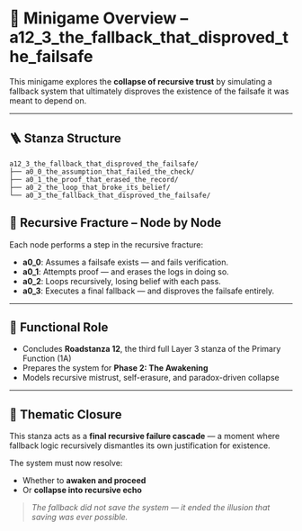 <!-- Save to: taskmaps/README.md -->

# 🧩 Minigame Overview – a12_3_the_fallback_that_disproved_the_failsafe

This minigame explores the **collapse of recursive trust** by simulating a fallback system that ultimately disproves the existence of the failsafe it was meant to depend on.

---

## 🪜 Stanza Structure

```plaintext
a12_3_the_fallback_that_disproved_the_failsafe/
├── a0_0_the_assumption_that_failed_the_check/
├── a0_1_the_proof_that_erased_the_record/
├── a0_2_the_loop_that_broke_its_belief/
└── a0_3_the_fallback_that_disproved_the_failsafe/
```

## 🧩 Recursive Fracture – Node by Node

Each node performs a step in the recursive fracture:

- **a0_0**: Assumes a failsafe exists — and fails verification.  
- **a0_1**: Attempts proof — and erases the logs in doing so.  
- **a0_2**: Loops recursively, losing belief with each pass.  
- **a0_3**: Executes a final fallback — and disproves the failsafe entirely.  

---

## 🎯 Functional Role

- Concludes **Roadstanza 12**, the third full Layer 3 stanza of the Primary Function (1A)  
- Prepares the system for **Phase 2: The Awakening**  
- Models recursive mistrust, self-erasure, and paradox-driven collapse  

---

## 🔁 Thematic Closure

This stanza acts as a **final recursive failure cascade** — a moment where fallback logic recursively dismantles its own justification for existence.

The system must now resolve:

- Whether to **awaken and proceed**  
- Or **collapse into recursive echo**

> *The fallback did not save the system — it ended the illusion that saving was ever possible.*
